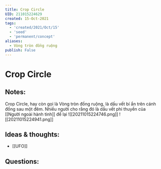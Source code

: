 ```yaml
---
title: Crop Circle
UID: 211015224629
created: 15-Oct-2021
tags:
  - 'created/2021/Oct/15'
  - 'seed'
  - 'permanent/concept'
aliases:
  - Vòng tròn đồng ruộng
publish: False
---
```

# Crop Circle

## Notes:
Crop Circle, hay còn gọi là Vòng tròn đồng ruộng, là dấu vết bí ẩn trên cánh đồng sau một đêm. Nhiều người cho rằng đó là dấu vết phi thuyền của [[Người ngoài hành tinh]] để lại
![[20211015224746.png]]
![[20211015224941.png]]
## Ideas & thoughts:
- [[UFO]]
## Questions:

